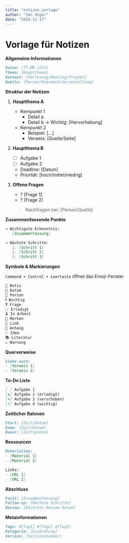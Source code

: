 ```yaml
---
title: "notizen_vorlage"
author: "Jan Unger"
date: "2024-11-17"
---
```


# Vorlage für Notizen

**Allgemeine Informationen**
```markdown
Datum: [TT.MM.JJJJ]
Thema: [Hauptthema]
Kontext: [Vorlesung/Meeting/Projekt]
Quelle: [Person/Dokument/Veranstaltung]
```

**Struktur der Notizen**

1. **Hauptthema A**
   - Kernpunkt 1
     * Detail a
     * Detail b
     → Wichtig: [Hervorhebung]
   - Kernpunkt 2
     * Beispiel: [...]
     * Verweis: [Quelle/Seite]

2. **Hauptthema B**
   - [ ] Aufgabe 1
   - [ ] Aufgabe 2
   * Deadline: [Datum]
   * Priorität: [hoch/mittel/niedrig]

3. **Offene Fragen**
   - ? [Frage 1]
   - ? [Frage 2]
   > Nachfragen bei: [Person/Quelle]

**Zusammenfassende Punkte**
```markdown
→ Wichtigste Erkenntnis:
   [Zusammenfassung]

→ Nächste Schritte:
   1. [Schritt 1]
   2. [Schritt 2]
   3. [Schritt 3]
```

**Symbole & Markierungen**

`Command + Control + Leertaste` öffnet das Emoji-Fenster

```markdown
📝 Notiz
📅 Datum
👤 Person
❗ Wichtig
❓ Frage
✅ Erledigt
⏳ In Arbeit
📌 Merken
🔗 Link
📎 Anhang
💡 Idee
📚 Literatur
⚠️ Warnung
```

**Querverweise**
```markdown
Siehe auch:
- [Verweis 1]
- [Verweis 2]
```

**To-Do Liste**
```markdown
[ ] Aufgabe 1
[x] Aufgabe 2 (erledigt)
[>] Aufgabe 3 (verschoben)
[!] Aufgabe 4 (wichtig)
```

**Zeitlicher Rahmen**
```markdown
Start: [Zeit/Datum]
Ende: [Zeit/Datum]
Dauer: [Zeitspanne]
```

**Ressourcen**
```markdown
Materialien:
- [Material 1]
- [Material 2]

Links:
- [URL 1]
- [URL 2]
```

**Abschluss**
```markdown
Fazit: [Zusammenfassung]
Follow-up: [Nächste Schritte]
Review: [Nächstes Review-Datum]
```

**Metainformationen**
```markdown
Tags: #[Tag1] #[Tag2] #[Tag3]
Kategorie: [Einordnung]
Version: [Versionsnummer]
```

